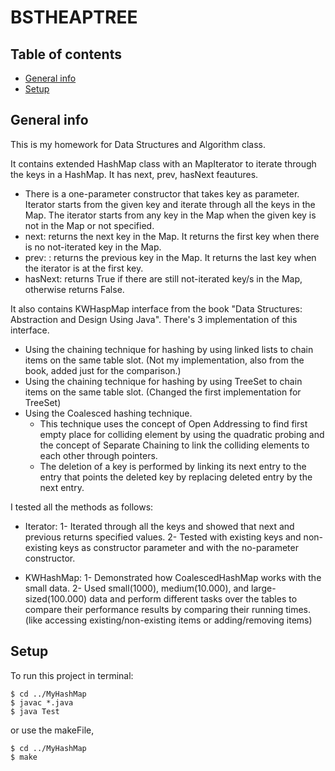 # BSTHEAPTREE

## Table of contents
* [General info](#general-info)
* [Setup](#setup)

## General info
This is my homework for Data Structures and Algorithm class.

It contains extended HashMap class with an MapIterator to iterate through the keys in a HashMap. It has next, prev, hasNext feautures.
* There is a one-parameter constructor that takes key as parameter. Iterator starts from the given key and iterate through all the keys in the Map. The iterator starts from any key in the Map when the given key is not in the Map or not specified. 
* next: returns the next key in the Map. It returns the first key when there is no not-iterated key in the Map.
* prev: : returns the previous key in the Map. It returns the last key when the iterator is at the first key.
* hasNext: returns True if there are still not-iterated key/s in the Map, otherwise returns False.

It also contains KWHaspMap interface from the book "Data Structures: Abstraction and Design Using Java". There's 3 implementation of this interface.
* Using the chaining technique for hashing by using linked lists to chain items on the same table slot. (Not my implementation, also from the book, added just for the comparison.)
* Using the chaining technique for hashing by using TreeSet to chain items on the same table slot. (Changed the first implementation for TreeSet)
* Using the Coalesced hashing technique.
  - This technique uses the concept of Open Addressing to find first empty place for colliding element by using the quadratic probing and the concept of Separate Chaining to       link the colliding elements to each other through pointers. 
  - The deletion of a key is performed by linking its next entry to the entry that points the deleted key by replacing deleted entry by the next entry.

I tested all the methods as follows:

* Iterator:
  1- Iterated through all the keys and showed that next and previous returns specified values.
  2- Tested with existing keys and non-existing keys as constructor parameter and with the no-parameter constructor.
  
* KWHashMap:
  1- Demonstrated how CoalescedHashMap works with the small data.
  2- Used small(1000), medium(10.000), and large-sized(100.000) data and perform different tasks over the tables to compare their performance results by comparing their running   times. 
  (like accessing existing/non-existing items or adding/removing items)



## Setup
To run this project in terminal:

```
$ cd ../MyHashMap
$ javac *.java
$ java Test
```

or use the makeFile,
```
$ cd ../MyHashMap
$ make
 
